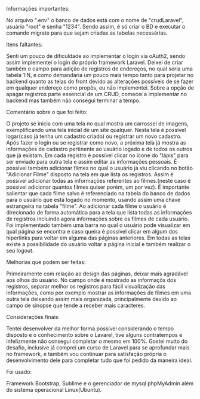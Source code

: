 Informações importantes:

No arquivo ".env" o banco de dados está com o nome de "crudLaravel", usuário "root" e senha "1234".
Sendo assim, é só criar o BD e executar o comando migrate para que sejam criadas as tabelas necessárias.


Itens faltantes:

Senti um pouco de dificuldade ao implementar o login via oAuth2, sendo assim implementei o login do
próprio framework Laravel.
Deixei de criar também o campo para adição de registros de endereços, no qual seria uma tabela 1:N, e como demandaria um pouco mais tempo tanto para projetar no backend quanto as telas do front devido as alterações possíveis de se fazer em qualquer endereço como propôs, eu não implementei.
Sobre a opção de apagar registros parte essencial de um CRUD, comecei a implementar no backend mas também não consegui terminar a tempo.


Comentário sobre o que foi feito:

O projeto se inicia com uma tela no qual mostra um carrossel de imagens, exemplificando uma tela inicial
de um site qualquer.
Nesta tela é possivel logar(caso já tenha um cadastro criado) ou registrar um novo cadastro.
Após fazer o login ou se registrar como novo, a próxima tela já mostra as informações de cadastro pertinente ao usuário logado e de todos os outros que já existam.
Em cada registro é possível clicar no ícone do "lápis" para ser enviado para outra tela e assim editar as informações pessoais.
É possível também adicionar filmes no qual o usuário já viu clicando no botão "Adicionar Filme" disposto na tela em que lista os registros. Assim é possível adicionar todas as informações referentes ao filmes.(neste caso é possivel adicionar quantos filmes quiser porém, um por vez).
É importante salientar que cada filme salvo é referenciado na tabela do banco de dados para o usuário que está logado no momento, usando assim uma chave estrangeira na tabela "filme".
Ao adicionar cada filme o usuário é direcionado de forma automática para a tela que lista todas as informações de registros incluindo agora informações sobre os filmes de cada usuário.
Foi implementado também uma barra no qual o usuário pode visualizar em qual página se encontra e caso queira é possível clicar em algum dos hiperlinks para voltar em alguma das páginas anteriores.
Em todas as telas existe a possibilidade do usuário voltar a página inicial e também realizar o seu logout.

Melhorias que podem ser feitas:

Primeiramente com relação ao design das páginas, deixar mais agradável aos olhos do usuário.
No campo onde é mostrado as informaçõs dos registros, separar melhor os registros para fácil visualização das informações, como por exemplo mostrar as informações de filmes em uma outra tela deixando assim mais organizada, principalmente devido ao campo de sinopse que tende a receber mais caracteres.

Considerações finais:

Tentei desenvolver da melhor forma possível considerando o tempo disposto e o conhecimento sobre o Lavarel, tive alguns contratempos e infelizmente não consegui completar o mesmo em 100%.
Gostei muito do desafio, inclusive já comprei um curso de Laravel para se aprofundar mais no framework, e também vou continuar para satisfação própria o desenvolvimento dele para completar tudo que foi pedido da maneira ideal.

Foi usado:

Framework Bootstrap, Sublime e o gerenciador de mysql phpMyAdmin além do sistema operacional Linux(Ubuntu).
